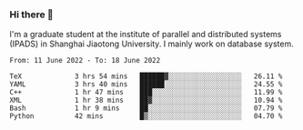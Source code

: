 ### Hi there 👋

I'm a graduate student at the institute of parallel and distributed systems (IPADS) in Shanghai Jiaotong University. I mainly work on database system.

<!--START_SECTION:waka-->

```text
From: 11 June 2022 - To: 18 June 2022

TeX             3 hrs 54 mins   ██████▓░░░░░░░░░░░░░░░░░░   26.11 %
YAML            3 hrs 40 mins   ██████░░░░░░░░░░░░░░░░░░░   24.55 %
C++             1 hr 47 mins    ███░░░░░░░░░░░░░░░░░░░░░░   11.99 %
XML             1 hr 38 mins    ██▓░░░░░░░░░░░░░░░░░░░░░░   10.94 %
Bash            1 hr 9 mins     ██░░░░░░░░░░░░░░░░░░░░░░░   07.79 %
Python          42 mins         █▒░░░░░░░░░░░░░░░░░░░░░░░   04.70 %
```

<!--END_SECTION:waka-->

<!--
**yqmmm/yqmmm** is a ✨ _special_ ✨ repository because its `README.md` (this file) appears on your GitHub profile.

Here are some ideas to get you started:

- 🔭 I’m currently working on ...
- 🌱 I’m currently learning ...
- 👯 I’m looking to collaborate on ...
- 🤔 I’m looking for help with ...
- 💬 Ask me about ...
- 📫 How to reach me: ...
- 😄 Pronouns: ...
- ⚡ Fun fact: ...
-->

